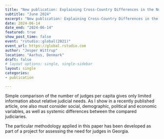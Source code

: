 ```yaml
---
title: "New publication: Explaining Cross-Country Differences in the Number of Judges per Capita"
subtitle: "June 2024"
excerpt: "New publication: Explaining Cross-Country Differences in the Number of Judges per Capita"
date: 2024-06-14
date_end: "2024-06-14"
featured: true
show_post_time: false
event: "rstudio::global(2021)"
event_url: https://global.rstudio.com
author: "Jesper Wittrup"
location: "Aarhus, Denmark"
draft: false
# layout options: single, single-sidebar
layout: single
categories:
- publication

---
```


Simple comparison of the number of judges per capita gives only limited information about relative judicial needs. As I show in a recently published article, one also must consider social, demographic, political and economic variables, as well as systemic differences between the compared judiciaries. 

The particular methodology applied in this paper has been developed as part of a project for assessing the need for judges in Georgia. 


